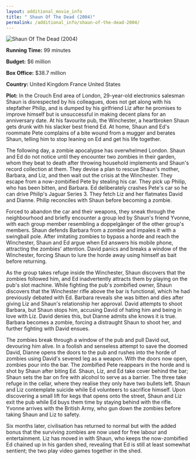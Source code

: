 ```yaml
---
layout: additional_movie_info
title: " Shaun Of The Dead (2004)"
permalink: /additional_info/shaun-of-the-dead-2004/
---
```


![ Shaun Of The Dead (2004)](https://upload.wikimedia.org/wikipedia/en/thumb/8/8d/Shaun_of_the_Dead_film_poster.jpg/220px-Shaun_of_the_Dead_film_poster.jpg)

**Running Time:** 99 minutes

**Budget:** $6 million

**Box Office:** $38.7 million

**Country:** United Kingdom
France
United States

**Plot:** In the Crouch End area of London, 29-year-old electronics salesman Shaun is disrespected by his colleagues, does not get along with his stepfather Philip, and is dumped by his girlfriend Liz after he promises to improve himself but is unsuccessful in making decent plans for an anniversary date. At his favourite pub, the Winchester, a heartbroken Shaun gets drunk with his slacker best friend Ed. At home, Shaun and Ed's roommate Pete complains of a bite wound from a mugger and berates Shaun, telling him to stop leaning on Ed and get his life together.

The following day, a zombie apocalypse has overwhelmed London. Shaun and Ed do not notice until they encounter two zombies in their garden, whom they beat to death after throwing household implements and Shaun's record collection at them. They devise a plan to rescue Shaun's mother, Barbara, and Liz, and then wait out the crisis at the Winchester. They escape from a now-zombified Pete by stealing his car. They pick up Philip, who has been bitten, and Barbara. Ed deliberately crashes Pete's car so he can drive Philip's Jaguar Series 3. They fetch Liz and her flatmates David and Dianne. Philip reconciles with Shaun before becoming a zombie.

Forced to abandon the car and their weapons, they sneak through the neighbourhood and briefly encounter a group led by Shaun's friend Yvonne, with each group member resembling a doppelgänger of the other group's members. Shaun defends Barbara from a zombie and impales it with a swingball pole. After imitating zombies to bypass a horde and reach the Winchester, Shaun and Ed argue when Ed answers his mobile phone, attracting the zombies' attention. David panics and breaks a window of the Winchester, forcing Shaun to lure the horde away using himself as bait before returning.

As the group takes refuge inside the Winchester, Shaun discovers that the zombies followed him, and Ed inadvertently attracts them by playing on the pub's slot machine. While fighting the pub's zombified owner, Shaun discovers that the Winchester rifle above the bar is functional, which he had previously debated with Ed. Barbara reveals she was bitten and dies after giving Liz and Shaun's relationship her approval. David attempts to shoot Barbara, but Shaun stops him, accusing David of hating him and being in love with Liz. David denies this, but Dianne admits she knows it is true. Barbara becomes a zombie, forcing a distraught Shaun to shoot her, and further fighting with David ensues.

The zombies break through a window of the pub and pull David out, devouring him alive. In a foolish and senseless attempt to save the doomed David, Dianne opens the doors to the pub and rushes into the horde of zombies using David's severed leg as a weapon. With the doors now open, zombies pour into the bar. The zombified Pete reappears in the horde and is shot by Shaun after biting Ed. Shaun, Liz, and Ed take cover behind the bar; Shaun sets the bar on fire with alcohol to serve as a barrier. The three take refuge in the cellar, where they realise they only have two bullets left. Shaun and Liz contemplate suicide while Ed volunteers to sacrifice himself. Upon discovering a small lift for kegs that opens onto the street, Shaun and Liz exit the pub while Ed buys them time by staying behind with the rifle. Yvonne arrives with the British Army, who gun down the zombies before taking Shaun and Liz to safety.

Six months later, civilisation has returned to normal but with the added bonus that the surviving zombies are now used for free labour and entertainment. Liz has moved in with Shaun, who keeps the now-zombified Ed chained up in his garden shed, revealing that Ed is still at least somewhat sentient; the two play video games together in the shed.